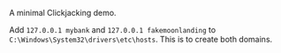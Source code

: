 

A minimal Clickjacking demo.

Add `127.0.0.1 mybank` and `127.0.0.1 fakemoonlanding` to `C:\Windows\System32\drivers\etc\hosts`. This is to create both domains.


